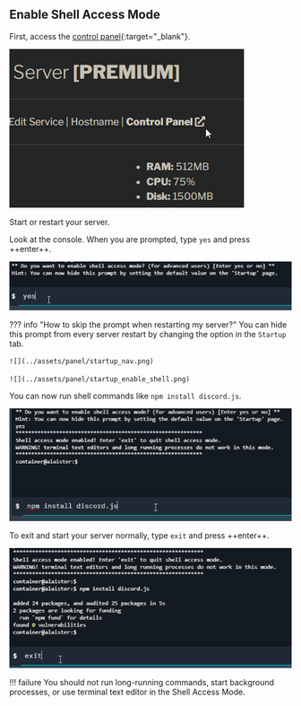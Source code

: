 ## Enable Shell Access Mode
First, access the [control panel](https://panel.alaister.net){:target="_blank"}.

![](../assets/portal/open_panel.png)

Start or restart your server.

Look at the console. When you are prompted, type `yes` and press ++enter++.

![](../assets/panel/console_enable_shell.png)

??? info "How to skip the prompt when restarting my server?"
    You can hide this prompt from every server restart by changing the option in the `Startup` tab.

    ![](../assets/panel/startup_nav.png)

    ![](../assets/panel/startup_enable_shell.png)

You can now run shell commands like `npm install discord.js`.

![](../assets/panel/console_shell_npm.png)

To exit and start your server normally, type `exit` and press ++enter++.

![](../assets/panel/console_shell_exit.png)

!!! failure
    You should not run long-running commands, start background processes, or use terminal text editor in the Shell Access Mode.
